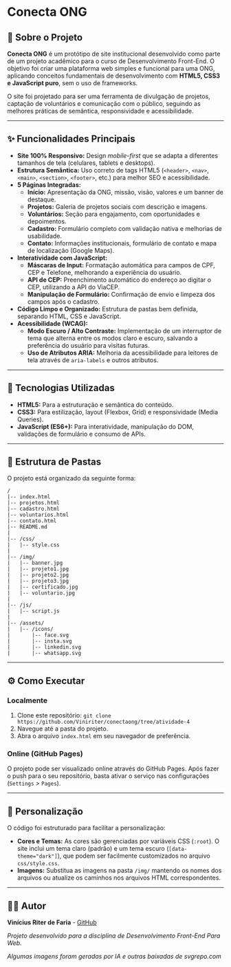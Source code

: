 # Conecta ONG

## 📖 Sobre o Projeto

**Conecta ONG** é um protótipo de site institucional desenvolvido como parte de um projeto acadêmico para o curso de Desenvolvimento Front-End. O objetivo foi criar uma plataforma web simples e funcional para uma ONG, aplicando conceitos fundamentais de desenvolvimento com **HTML5, CSS3 e JavaScript puro**, sem o uso de frameworks.

O site foi projetado para ser uma ferramenta de divulgação de projetos, captação de voluntários e comunicação com o público, seguindo as melhores práticas de semântica, responsividade e acessibilidade.

---

## ✨ Funcionalidades Principais

-   **Site 100% Responsivo:** Design *mobile-first* que se adapta a diferentes tamanhos de tela (celulares, tablets e desktops).
-   **Estrutura Semântica:** Uso correto de tags HTML5 (`<header>`, `<nav>`, `<main>`, `<section>`, `<footer>`, etc.) para melhor SEO e acessibilidade.
-   **5 Páginas Integradas:**
    -   **Início:** Apresentação da ONG, missão, visão, valores e um banner de destaque.
    -   **Projetos:** Galeria de projetos sociais com descrição e imagens.
    -   **Voluntários:** Seção para engajamento, com oportunidades e depoimentos.
    -   **Cadastro:** Formulário completo com validação nativa e melhorias de usabilidade.
    -   **Contato:** Informações institucionais, formulário de contato e mapa de localização (Google Maps).
-   **Interatividade com JavaScript:**
    -   **Máscaras de Input:** Formatação automática para campos de CPF, CEP e Telefone, melhorando a experiência do usuário.
    -   **API de CEP:** Preenchimento automático do endereço ao digitar o CEP, utilizando a API do ViaCEP.
    -   **Manipulação de Formulário:** Confirmação de envio e limpeza dos campos após o cadastro.
-   **Código Limpo e Organizado:** Estrutura de pastas bem definida, separando HTML, CSS e JavaScript.
-   **Acessibilidade (WCAG):**
    -   **Modo Escuro / Alto Contraste:** Implementação de um interruptor de tema que alterna entre os modos claro e escuro, salvando a preferência do usuário para visitas futuras.
    -   **Uso de Atributos ARIA:** Melhoria da acessibilidade para leitores de tela através de `aria-labels` e outros atributos.

---

## 🚀 Tecnologias Utilizadas

-   **HTML5:** Para a estruturação e semântica do conteúdo.
-   **CSS3:** Para estilização, layout (Flexbox, Grid) e responsividade (Media Queries).
 -   **JavaScript (ES6+):** Para interatividade, manipulação do DOM, validações de formulário e consumo de APIs.
---

## 📂 Estrutura de Pastas

O projeto está organizado da seguinte forma:

```
/
|-- index.html
|-- projetos.html
|-- cadastro.html
|-- voluntarios.html
|-- contato.html
|-- README.md
|
|-- /css/
|   |-- style.css
|
|-- /img/
|   |-- banner.jpg
|   |-- projeto1.jpg
|   |-- projeto2.jpg
|   |-- projeto3.jpg
|   |-- certificado.jpg
|   |-- voluntario.jpg
|
|-- /js/
|   |-- script.js
|
|-- /assets/
|   |-- /icons/
|       |-- face.svg
|       |-- insta.svg
|       |-- linkedin.svg
|       |-- whatsapp.svg
```

---

## ⚙️ Como Executar

### Localmente

1.  Clone este repositório: `git clone https://github.com/Viniriter/conectaong/tree/atividade-4`
2.  Navegue até a pasta do projeto.
3.  Abra o arquivo `index.html` em seu navegador de preferência.

### Online (GitHub Pages)

O projeto pode ser visualizado online através do GitHub Pages. Após fazer o push para o seu repositório, basta ativar o serviço nas configurações (`Settings` > `Pages`).

---

## 🎨 Personalização

O código foi estruturado para facilitar a personalização:
-   **Cores e Temas:** As cores são gerenciadas por variáveis CSS (`:root`). O site inclui um tema claro (padrão) e um tema escuro (`[data-theme="dark"]`), que podem ser facilmente customizados no arquivo `css/style.css`.
-   **Imagens:** Substitua as imagens na pasta `/img/` mantendo os nomes dos arquivos ou atualize os caminhos nos arquivos HTML correspondentes.

---

## 👨‍💻 Autor

**Vinícius Riter de Faria** - [GitHub](https://github.com/Viniriter)

*Projeto desenvolvido para a disciplina de Desenvolvimento Front-End Para Web.*

*Algumas imagens foram geradas por IA e outras baixadas de svgrepo.com*
